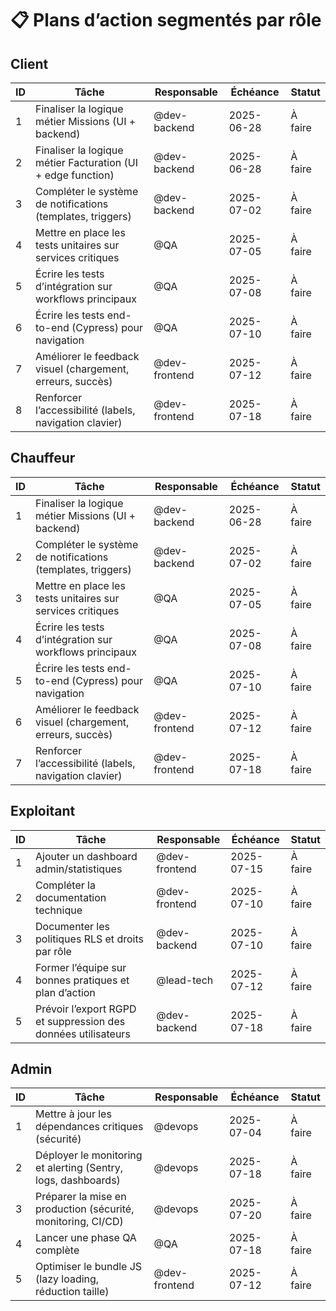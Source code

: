 # 📋 Plans d’action segmentés par rôle

## Client

| ID  | Tâche                                                        | Responsable     | Échéance     | Statut   |
|-----|--------------------------------------------------------------|-----------------|--------------|----------|
| 1   | Finaliser la logique métier Missions (UI + backend)          | @dev-backend    | 2025-06-28   | À faire  |
| 2   | Finaliser la logique métier Facturation (UI + edge function) | @dev-backend    | 2025-06-28   | À faire  |
| 3   | Compléter le système de notifications (templates, triggers)  | @dev-backend    | 2025-07-02   | À faire  |
| 4   | Mettre en place les tests unitaires sur services critiques   | @QA             | 2025-07-05   | À faire  |
| 5   | Écrire les tests d’intégration sur workflows principaux      | @QA             | 2025-07-08   | À faire  |
| 6   | Écrire les tests end-to-end (Cypress) pour navigation        | @QA             | 2025-07-10   | À faire  |
| 7   | Améliorer le feedback visuel (chargement, erreurs, succès)   | @dev-frontend   | 2025-07-12   | À faire  |
| 8   | Renforcer l’accessibilité (labels, navigation clavier)       | @dev-frontend   | 2025-07-18   | À faire  |

## Chauffeur

| ID  | Tâche                                                        | Responsable     | Échéance     | Statut   |
|-----|--------------------------------------------------------------|-----------------|--------------|----------|
| 1   | Finaliser la logique métier Missions (UI + backend)          | @dev-backend    | 2025-06-28   | À faire  |
| 2   | Compléter le système de notifications (templates, triggers)  | @dev-backend    | 2025-07-02   | À faire  |
| 3   | Mettre en place les tests unitaires sur services critiques   | @QA             | 2025-07-05   | À faire  |
| 4   | Écrire les tests d’intégration sur workflows principaux      | @QA             | 2025-07-08   | À faire  |
| 5   | Écrire les tests end-to-end (Cypress) pour navigation        | @QA             | 2025-07-10   | À faire  |
| 6   | Améliorer le feedback visuel (chargement, erreurs, succès)   | @dev-frontend   | 2025-07-12   | À faire  |
| 7   | Renforcer l’accessibilité (labels, navigation clavier)       | @dev-frontend   | 2025-07-18   | À faire  |

## Exploitant

| ID  | Tâche                                                        | Responsable     | Échéance     | Statut   |
|-----|--------------------------------------------------------------|-----------------|--------------|----------|
| 1   | Ajouter un dashboard admin/statistiques                      | @dev-frontend   | 2025-07-15   | À faire  |
| 2   | Compléter la documentation technique                        | @dev-frontend   | 2025-07-10   | À faire  |
| 3   | Documenter les politiques RLS et droits par rôle             | @dev-backend    | 2025-07-10   | À faire  |
| 4   | Former l’équipe sur bonnes pratiques et plan d’action        | @lead-tech      | 2025-07-12   | À faire  |
| 5   | Prévoir l’export RGPD et suppression des données utilisateurs| @dev-backend    | 2025-07-18   | À faire  |

## Admin

| ID  | Tâche                                                        | Responsable     | Échéance     | Statut   |
|-----|--------------------------------------------------------------|-----------------|--------------|----------|
| 1   | Mettre à jour les dépendances critiques (sécurité)          | @devops         | 2025-07-04   | À faire  |
| 2   | Déployer le monitoring et alerting (Sentry, logs, dashboards)| @devops         | 2025-07-18   | À faire  |
| 3   | Préparer la mise en production (sécurité, monitoring, CI/CD)| @devops         | 2025-07-20   | À faire  |
| 4   | Lancer une phase QA complète                                 | @QA             | 2025-07-18   | À faire  |
| 5   | Optimiser le bundle JS (lazy loading, réduction taille)      | @dev-frontend   | 2025-07-12   | À faire  |
